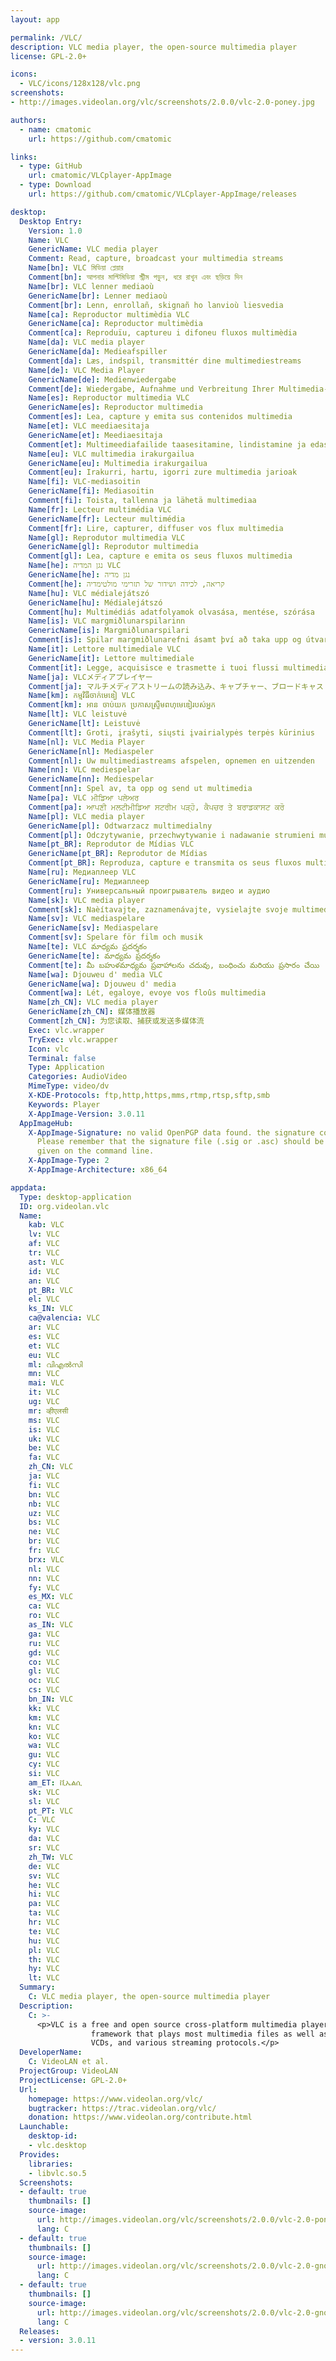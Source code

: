 ```yaml
---
layout: app

permalink: /VLC/
description: VLC media player, the open-source multimedia player
license: GPL-2.0+

icons:
  - VLC/icons/128x128/vlc.png
screenshots:
- http://images.videolan.org/vlc/screenshots/2.0.0/vlc-2.0-poney.jpg

authors:
  - name: cmatomic
    url: https://github.com/cmatomic

links:
  - type: GitHub
    url: cmatomic/VLCplayer-AppImage
  - type: Download
    url: https://github.com/cmatomic/VLCplayer-AppImage/releases

desktop:
  Desktop Entry:
    Version: 1.0
    Name: VLC
    GenericName: VLC media player
    Comment: Read, capture, broadcast your multimedia streams
    Name[bn]: VLC মিডিয়া প্লেয়ার
    Comment[bn]: আপনার মাল্টিমিডিয়া স্ট্রীম পড়ুন, ধরে রাখুন এবং ছড়িয়ে দিন
    Name[br]: VLC lenner mediaoù
    GenericName[br]: Lenner mediaoù
    Comment[br]: Lenn, enrollañ, skignañ ho lanvioù liesvedia
    Name[ca]: Reproductor multimèdia VLC
    GenericName[ca]: Reproductor multimèdia
    Comment[ca]: Reproduïu, captureu i difoneu fluxos multimèdia
    Name[da]: VLC media player
    GenericName[da]: Medieafspiller
    Comment[da]: Læs, indspil, transmittér dine multimediestreams
    Name[de]: VLC Media Player
    GenericName[de]: Medienwiedergabe
    Comment[de]: Wiedergabe, Aufnahme und Verbreitung Ihrer Multimedia-Streams
    Name[es]: Reproductor multimedia VLC
    GenericName[es]: Reproductor multimedia
    Comment[es]: Lea, capture y emita sus contenidos multimedia
    Name[et]: VLC meediaesitaja
    GenericName[et]: Meediaesitaja
    Comment[et]: Multimeediafailide taasesitamine, lindistamine ja edastamine
    Name[eu]: VLC multimedia irakurgailua
    GenericName[eu]: Multimedia irakurgailua
    Comment[eu]: Irakurri, hartu, igorri zure multimedia jarioak
    Name[fi]: VLC-mediasoitin
    GenericName[fi]: Mediasoitin
    Comment[fi]: Toista, tallenna ja lähetä multimediaa
    Name[fr]: Lecteur multimédia VLC
    GenericName[fr]: Lecteur multimédia
    Comment[fr]: Lire, capturer, diffuser vos flux multimedia
    Name[gl]: Reprodutor multimedia VLC
    GenericName[gl]: Reprodutor multimedia
    Comment[gl]: Lea, capture e emita os seus fluxos multimedia
    Name[he]: נגן המדיה VLC
    GenericName[he]: נגן מדיה
    Comment[he]: קריאה, לכידה ושידור של תזרימי מולטימדיה
    Name[hu]: VLC médialejátszó
    GenericName[hu]: Médialejátszó
    Comment[hu]: Multimédiás adatfolyamok olvasása, mentése, szórása
    Name[is]: VLC margmiðlunarspilarinn
    GenericName[is]: Margmiðlunarspilari
    Comment[is]: Spilar margmiðlunarefni ásamt því að taka upp og útvarpa straumum
    Name[it]: Lettore multimediale VLC
    GenericName[it]: Lettore multimediale
    Comment[it]: Legge, acquisisce e trasmette i tuoi flussi multimediali
    Name[ja]: VLCメディアプレイヤー
    Comment[ja]: マルチメディアストリームの読み込み、キャプチャー、ブロードキャスト
    Name[km]: កម្មវិធី​ចាក់​មេឌៀ VLC
    Comment[km]: អាន ចាប់យក ប្រកាស​ស្ទ្រីម​ពហុមេឌៀ​របស់​អ្នក
    Name[lt]: VLC leistuvė
    GenericName[lt]: Leistuvė
    Comment[lt]: Groti, įrašyti, siųsti įvairialypės terpės kūrinius
    Name[nl]: VLC Media Player
    GenericName[nl]: Mediaspeler
    Comment[nl]: Uw multimediastreams afspelen, opnemen en uitzenden
    Name[nn]: VLC mediespelar
    GenericName[nn]: Mediespelar
    Comment[nn]: Spel av, ta opp og send ut multimedia
    Name[pa]: VLC ਮੀਡਿਆ ਪਲੇਅਰ
    Comment[pa]: ਆਪਣੀ ਮਲਟੀਮੀਡਿਆ ਸਟਰੀਮ ਪੜ੍ਹੋ, ਕੈਪਚਰ ਤੇ ਬਰਾਡਕਾਸਟ ਕਰੋ
    Name[pl]: VLC media player
    GenericName[pl]: Odtwarzacz multimedialny
    Comment[pl]: Odczytywanie, przechwytywanie i nadawanie strumieni multimedialnych
    Name[pt_BR]: Reprodutor de Mídias VLC
    GenericName[pt_BR]: Reprodutor de Mídias
    Comment[pt_BR]: Reproduza, capture e transmita os seus fluxos multimídia
    Name[ru]: Медиаплеер VLC
    GenericName[ru]: Медиаплеер
    Comment[ru]: Универсальный проигрыватель видео и аудио
    Name[sk]: VLC media player
    Comment[sk]: Naèítavajte, zaznamenávajte, vysielajte svoje multimediálne streamy
    Name[sv]: VLC mediaspelare
    GenericName[sv]: Mediaspelare
    Comment[sv]: Spelare för film och musik
    Name[te]: VLC మాధ్యమ ప్రదర్శకం
    GenericName[te]: మాధ్యమ ప్రదర్శకం
    Comment[te]: మీ బహుళమాధ్యమ ప్రవాహాలను చదువు, బంధించు మరియు ప్రసారం చేయి
    Name[wa]: Djouweu d' media VLC
    GenericName[wa]: Djouweu d' media
    Comment[wa]: Lét, egaloye, evoye vos floûs multimedia
    Name[zh_CN]: VLC media player
    GenericName[zh_CN]: 媒体播放器
    Comment[zh_CN]: 为您读取、捕获或发送多媒体流
    Exec: vlc.wrapper
    TryExec: vlc.wrapper
    Icon: vlc
    Terminal: false
    Type: Application
    Categories: AudioVideo
    MimeType: video/dv
    X-KDE-Protocols: ftp,http,https,mms,rtmp,rtsp,sftp,smb
    Keywords: Player
    X-AppImage-Version: 3.0.11
  AppImageHub:
    X-AppImage-Signature: no valid OpenPGP data found. the signature could not be verified.
      Please remember that the signature file (.sig or .asc) should be the first file
      given on the command line.
    X-AppImage-Type: 2
    X-AppImage-Architecture: x86_64

appdata:
  Type: desktop-application
  ID: org.videolan.vlc
  Name:
    kab: VLC
    lv: VLC
    af: VLC
    tr: VLC
    ast: VLC
    id: VLC
    an: VLC
    pt_BR: VLC
    el: VLC
    ks_IN: VLC
    ca@valencia: VLC
    ar: VLC
    es: VLC
    et: VLC
    eu: VLC
    ml: വിഎല്‍സി
    mn: VLC
    mai: VLC
    it: VLC
    ug: VLC
    mr: व्हीएलसी
    ms: VLC
    is: VLC
    uk: VLC
    be: VLC
    fa: VLC
    zh_CN: VLC
    ja: VLC
    fi: VLC
    bn: VLC
    nb: VLC
    uz: VLC
    bs: VLC
    ne: VLC
    br: VLC
    fr: VLC
    brx: VLC
    nl: VLC
    nn: VLC
    fy: VLC
    es_MX: VLC
    ca: VLC
    ro: VLC
    as_IN: VLC
    ga: VLC
    ru: VLC
    gd: VLC
    co: VLC
    gl: VLC
    oc: VLC
    cs: VLC
    bn_IN: VLC
    kk: VLC
    km: VLC
    kn: VLC
    ko: VLC
    wa: VLC
    gu: VLC
    cy: VLC
    si: VLC
    am_ET: ቪኤልሲ
    sk: VLC
    sl: VLC
    pt_PT: VLC
    C: VLC
    ky: VLC
    da: VLC
    sr: VLC
    zh_TW: VLC
    de: VLC
    sv: VLC
    he: VLC
    hi: VLC
    pa: VLC
    ta: VLC
    hr: VLC
    te: VLC
    hu: VLC
    pl: VLC
    th: VLC
    hy: VLC
    lt: VLC
  Summary:
    C: VLC media player, the open-source multimedia player
  Description:
    C: >-
      <p>VLC is a free and open source cross-platform multimedia player and
                  framework that plays most multimedia files as well as DVDs, Audio CDs,
                  VCDs, and various streaming protocols.</p>
  DeveloperName:
    C: VideoLAN et al.
  ProjectGroup: VideoLAN
  ProjectLicense: GPL-2.0+
  Url:
    homepage: https://www.videolan.org/vlc/
    bugtracker: https://trac.videolan.org/vlc/
    donation: https://www.videolan.org/contribute.html
  Launchable:
    desktop-id:
    - vlc.desktop
  Provides:
    libraries:
    - libvlc.so.5
  Screenshots:
  - default: true
    thumbnails: []
    source-image:
      url: http://images.videolan.org/vlc/screenshots/2.0.0/vlc-2.0-poney.jpg
      lang: C
  - default: true
    thumbnails: []
    source-image:
      url: http://images.videolan.org/vlc/screenshots/2.0.0/vlc-2.0-gnome3-open.jpg
      lang: C
  - default: true
    thumbnails: []
    source-image:
      url: http://images.videolan.org/vlc/screenshots/2.0.0/vlc-2.0-gnome3-debian.jpg
      lang: C
  Releases:
  - version: 3.0.11
---
```

